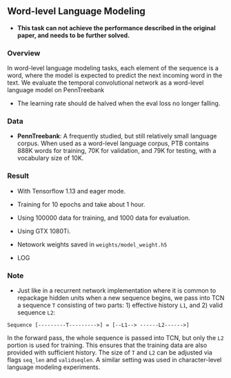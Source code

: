 
## Word-level Language Modeling

- **This task can not achieve the performance described in the original paper, and needs to be further solved.**

### Overview

In word-level language modeling tasks, each element of the sequence is a word, where the model is expected to predict the next incoming word in the text. We evaluate the temporal convolutional network as a word-level language model on PennTreebank

- The learning rate should de halved when the eval loss no longer falling.

### Data

- **PennTreebank**: A frequently studied, but still relatively
small language corpus. When used as a word-level language corpus,
PTB contains 888K words for training, 70K for validation,
and 79K for testing, with a vocabulary size of 10K.


### Result

- With Tensorflow 1.13 and eager mode.
- Training for 10 epochs and take about 1 hour.
- Using 100000 data for training, and 1000 data for evaluation.
- Using GTX 1080Ti.
- Netowork weights saved in `weights/model_weight.h5` 

- LOG




### Note

- Just like in a recurrent network implementation where it is common to repackage 
hidden units when a new sequence begins, we pass into TCN a sequence `T` consisting 
of two parts: 1) effective history `L1`, and 2) valid sequence `L2`:

```
Sequence [---------T--------->] = [--L1--> ------L2------>]
```

In the forward pass, the whole sequence is passed into TCN, but only the `L2` portion is used for training. This ensures that the training data are also provided with sufficient history. The size of `T` and `L2` can be adjusted via flags `seq_len` and `validseqlen`. A similar setting was used in character-level language modeling experiments.
